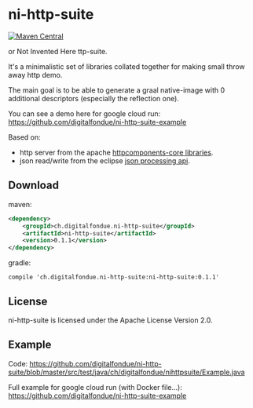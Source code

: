 # ni-http-suite

[![Maven Central](https://img.shields.io/maven-central/v/ch.digitalfondue.ni-http-suite/ni-http-suite.svg)](https://search.maven.org/search?q=g:ch.digitalfondue.ni-http-suite%20a:ni-http-suite)

or Not Invented Here ttp-suite.


It's a minimalistic set of libraries collated together for making small throw away http demo.

The main goal is to be able to generate a graal native-image with 0 additional descriptors (especially the reflection one).

You can see a demo here for google cloud run:  https://github.com/digitalfondue/ni-http-suite-example

Based on:

 - http server from the  apache [httpcomponents-core libraries](https://hc.apache.org/httpcomponents-core-5.0.x/index.html).
 - json read/write from the eclipse [json processing api](https://eclipse-ee4j.github.io/jsonp/).
 
## Download

maven:

```xml
<dependency>
    <groupId>ch.digitalfondue.ni-http-suite</groupId>
    <artifactId>ni-http-suite</artifactId>
    <version>0.1.1</version>
</dependency>
```

gradle:

```
compile 'ch.digitalfondue.ni-http-suite:ni-http-suite:0.1.1'
```

 
## License

ni-http-suite is licensed under the Apache License Version 2.0.

## Example

Code: https://github.com/digitalfondue/ni-http-suite/blob/master/src/test/java/ch/digitalfondue/nihttpsuite/Example.java

Full example for google cloud run (with Docker file...): https://github.com/digitalfondue/ni-http-suite-example

